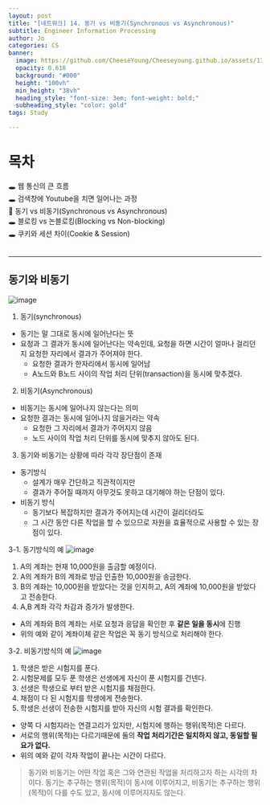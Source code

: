 ```yaml
---
layout: post
title: "[네트워크] 14. 동기 vs 비동기(Synchronous vs Asynchronous)"
subtitle: Engineer Information Processing
author: Jo
categories: CS
banner:
  image: https://github.com/CheeseYoung/Cheeseyoung.github.io/assets/132384527/e0e893ca-08ac-4df2-b1a4-4d96d13f36fc
  opacity: 0.618
  background: "#000"
  height: "100vh"
  min_height: "38vh"
  heading_style: "font-size: 3em; font-weight: bold;"
  subheading_style: "color: gold"
tags: Study

---
```


# 목차
🕳 웹 통신의 큰 흐름 <br>
🕳 검색창에 Youtube을 치면 일어나는 과정 <br>
📌 동기 vs 비동기(Synchronous vs Asynchronous) <br>
🕳 블로킹 vs 논블로킹(Blocking vs Non-blocking) <br>
🕳 쿠키와 세션 차이(Cookie & Session) <br>
<br>
<hr>

## 동기와 비동기
![image](https://github.com/CheeseYoung/Cheeseyoung.github.io/assets/132384527/e0e893ca-08ac-4df2-b1a4-4d96d13f36fc)

1. 동기(synchronous)
- 동기는 말 그대로 동시에 일어난다는 뜻
- 요청과 그 결과가 동시에 일어난다는 약속인데, 요청을 하면 시간이 얼마나 걸리던지 요청한 자리에서 결과가 주어져야 한다.
  - 요청한 결과가 한자리에서 동시에 일어남
  - A노드와 B노드 사이의 작업 처리 단위(transaction)을 동시에 맞추겠다.

2. 비동기(Asynchronous)
- 비동기는 동시에 일어나지 않는다는 의미
- 요청한 결과는 동시에 일어나지 않을거라는 약속
  - 요청한 그 자리에서 결과가 주어지지 않음
  - 노드 사이의 작업 처리 단위를 동시에 맞추지 않아도 된다.

3. 동기와 비동기는 상황에 따라 각각 장단점이 존재
- 동기방식
  - 설계가 매우 간단하고 직관적이지만
  - 결과가 주어질 때까지 아무것도 못하고 대기해야 하는 단점이 있다.
- 비동기 방식
  - 동기보다 복잡하지만 결과가 주어지는데 시간이 걸리더라도
  - 그 시간 동안 다른 작업을 할 수 있으므로 자원을 효율적으로 사용할 수 있는 장점이 있다.

3-1. 동기방식의 예
![image](https://github.com/CheeseYoung/Cheeseyoung.github.io/assets/132384527/93295c85-e9dc-4439-a67e-41ba3517e7f0)
  1) A의 계좌는 현재 10,000원을 출금할 예정이다.
  2) A의 계좌가 B의 계좌로 방금 인출한 10,000원을 송금한다.
  3) B의 계좌는 10,000원을 받았다는 것을 인지하고, A의 계좌에 10,000원을 받았다고 전송한다.
  4) A,B 계좌 각각 차감과 증가가 발생한다.
- A의 계좌와 B의 계좌는 서로 요청과 응답을 확인한 후 **같은 일을 동시**에 진행
- 위의 예와 같이 계좌이체 같은 작업은 꼭 동기 방식으로 처리해야 한다.

3-2. 비동기방식의 예
![image](https://github.com/CheeseYoung/Cheeseyoung.github.io/assets/132384527/69539eae-9ff4-4434-9378-25c4a6847e3f)
  1) 학생은 받은 시험지를 푼다.
  2) 시험문제를 모두 푼 학생은 선생에게 자신이 푼 시험지를 건넨다.
  3) 선생은 학생으로 부터 받은 시험지를 채점한다.
  4) 채점이 다 된 시험지를 학생에게 전송한다.
  5) 학생은 선생이 전송한 시험지를 받아 자신의 시험 결과를 확인한다.
- 양쪽 다 시험지라는 연결고리가 있지만, 시험지에 행하는 행위(목적)은 다르다.
- 서로의 행위(목적)는 다르기때문에 둘의 **작업 처리기간은 일치하지 않고, 동일할 필요가 없다.**
- 위의 예와 같이 각자 작업이 끝나는 시간이 다르다.

> 동기와 비동기는 어떤 작업 혹은 그와 연관된 작업을 처리하고자 하는 시각의 차이다.
> 동기는 추구하는 행위(목적)이 동시에 이루어지고, 비동기는 추구하는 행위(목적)이 다를 수도 있고, 동시에 이루어지지도 않는다.




















